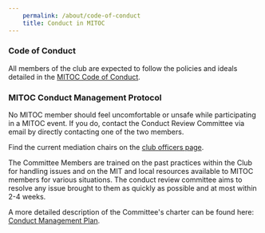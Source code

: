 ```yaml
---
    permalink: /about/code-of-conduct
    title: Conduct in MITOC
---
```


### Code of Conduct

All members of the club are expected to follow the policies and ideals detailed in the [MITOC Code of Conduct](http://mitoc.mit.edu/docs/advisoryboard/MITOC-CoC-2019.pdf).

### MITOC Conduct Management Protocol

No MITOC member should feel uncomfortable or unsafe while participating in a MITOC event. If you do, contact the Conduct Review Committee via email by directly contacting one of the two members.

Find the current mediation chairs on the [club officers page](https://mitoc.mit.edu/#officers).

The Committee Members are trained on the past practices within the Club for handling issues and on the MIT and local resources available to MITOC members for various situations. The conduct review committee aims to resolve any issue brought to them as quickly as possible and at most within 2-4 weeks.

A more detailed description of the Committee's charter can be found here: [Conduct Management Plan](http://mitoc.mit.edu/docs/advisoryboard/MITOC-CMP-2019.pdf).
